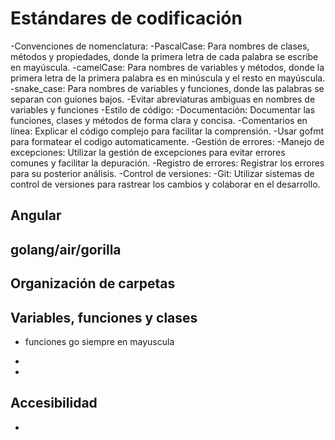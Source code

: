 # Estándares de codificación
 -Convenciones de nomenclatura:
    -PascalCase: Para nombres de clases, métodos y propiedades, donde la primera letra de cada palabra se escribe en mayúscula. 
    -camelCase: Para nombres de variables y métodos, donde la primera letra de la primera palabra es en minúscula y el resto en mayúscula. 
    -snake_case: Para nombres de variables y funciones, donde las palabras se separan con guiones bajos.
    -Evitar abreviaturas ambiguas en nombres de variables y funciones
  -Estilo de código:
     -Documentación: Documentar las funciones, clases y métodos de forma clara y concisa. 
     -Comentarios en línea: Explicar el código complejo para facilitar la comprensión. 
     -Usar gofmt para formatear el codigo automaticamente.
  -Gestión de errores:
      -Manejo de excepciones: Utilizar la gestión de excepciones para evitar errores comunes y facilitar la depuración. 
      -Registro de errores: Registrar los errores para su posterior análisis. 
  -Control de versiones:
      -Git: Utilizar sistemas de control de versiones para rastrear los cambios y colaborar en el desarrollo. 

## Angular

## golang/air/gorilla

## Organización de carpetas

## Variables, funciones y clases

- funciones go siempre en mayuscula
-

-

## Accesibilidad

-

